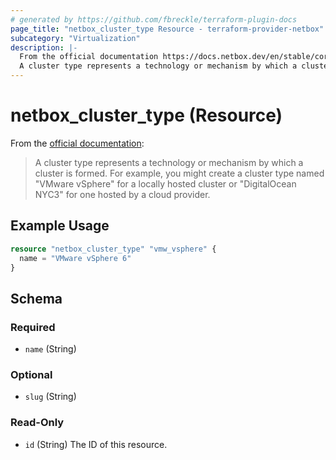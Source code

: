 ```yaml
---
# generated by https://github.com/fbreckle/terraform-plugin-docs
page_title: "netbox_cluster_type Resource - terraform-provider-netbox"
subcategory: "Virtualization"
description: |-
  From the official documentation https://docs.netbox.dev/en/stable/core-functionality/virtualization/#cluster-types:
  A cluster type represents a technology or mechanism by which a cluster is formed. For example, you might create a cluster type named "VMware vSphere" for a locally hosted cluster or "DigitalOcean NYC3" for one hosted by a cloud provider.
---
```


# netbox_cluster_type (Resource)

From the [official documentation](https://docs.netbox.dev/en/stable/core-functionality/virtualization/#cluster-types):

> A cluster type represents a technology or mechanism by which a cluster is formed. For example, you might create a cluster type named "VMware vSphere" for a locally hosted cluster or "DigitalOcean NYC3" for one hosted by a cloud provider.

## Example Usage

```terraform
resource "netbox_cluster_type" "vmw_vsphere" {
  name = "VMware vSphere 6"
}
```

<!-- schema generated by tfplugindocs -->
## Schema

### Required

- `name` (String)

### Optional

- `slug` (String)

### Read-Only

- `id` (String) The ID of this resource.


